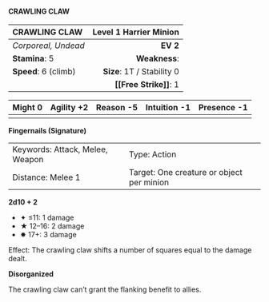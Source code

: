 #### CRAWLING CLAW

| CRAWLING CLAW        | **Level 1 Harrier Minion** |
| :------------------- | -------------------------: |
| *Corporeal, Undead*  |                   **EV 2** |
| **Stamina**: 5       |              **Weakness**: |
| **Speed**: 6 (climb) | **Size**: 1T / Stability 0 |
|                      |     **[[Free Strike]]**: 1 |

| **Might** 0 | **Agility** +2 | **Reason** -5 | **Intuition** -1 | **Presence** -1 |
| ----------- | -------------- | ------------- | ---------------- | --------------- |
|             |                |               |                  |                 |

**Fingernails (Signature)**

|                                 |                                           |
| :------------------------------ | :---------------------------------------- |
| Keywords: Attack, Melee, Weapon | Type: Action                              |
| Distance: Melee 1               | Target: One creature or object per minion |

**2d10 + 2**

- ✦ ≤11: 1 damage
- ★ 12–16: 2 damage
- ✸ 17+: 3 damage

Effect: The crawling claw shifts a number of squares equal to the damage dealt.

**Disorganized**

The crawling claw can’t grant the flanking benefit to allies.
